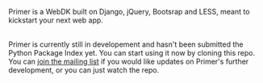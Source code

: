 Primer is a WebDK built on Django, jQuery, Bootsrap and LESS, meant to kickstart your next web app.<br/><br/>

Primer is currently still in developement and hasn't been submitted the Python Package Index yet. You can start using it now by cloning this repo. You can <a href="http://eepurl.com/vMcH5" target="_blank">join the mailing list</a> if you would like updates on Primer's further development, or you can just watch the repo.


